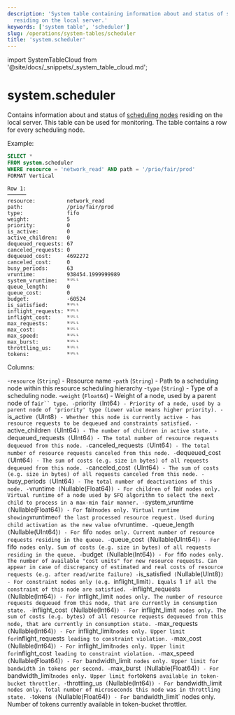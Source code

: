 ```yaml
---
description: 'System table containing information about and status of scheduling nodes
  residing on the local server.'
keywords: ['system table', 'scheduler']
slug: /operations/system-tables/scheduler
title: 'system.scheduler'
---
```


import SystemTableCloud from '@site/docs/_snippets/_system_table_cloud.md';

# system.scheduler

<SystemTableCloud/>

Contains information about and status of [scheduling nodes](/operations/workload-scheduling.md/#hierarchy) residing on the local server.
This table can be used for monitoring. The table contains a row for every scheduling node.

Example:

```sql
SELECT *
FROM system.scheduler
WHERE resource = 'network_read' AND path = '/prio/fair/prod'
FORMAT Vertical
```

```text
Row 1:
──────
resource:          network_read
path:              /prio/fair/prod
type:              fifo
weight:            5
priority:          0
is_active:         0
active_children:   0
dequeued_requests: 67
canceled_requests: 0
dequeued_cost:     4692272
canceled_cost:     0
busy_periods:      63
vruntime:          938454.1999999989
system_vruntime:   ᴺᵁᴸᴸ
queue_length:      0
queue_cost:        0
budget:            -60524
is_satisfied:      ᴺᵁᴸᴸ
inflight_requests: ᴺᵁᴸᴸ
inflight_cost:     ᴺᵁᴸᴸ
max_requests:      ᴺᵁᴸᴸ
max_cost:          ᴺᵁᴸᴸ
max_speed:         ᴺᵁᴸᴸ
max_burst:         ᴺᵁᴸᴸ
throttling_us:     ᴺᵁᴸᴸ
tokens:            ᴺᵁᴸᴸ
```

Columns:

-`resource` (`String`) - Resource name
-`path` (`String`) - Path to a scheduling node within this resource scheduling hierarchy
-`type` (`String`) - Type of a scheduling node.
-`weight` (`Float64`) - Weight of a node, used by a parent node of `fair`` type.
-`priority` (`Int64`) - Priority of a node, used by a parent node of 'priority' type (Lower value means higher priority).
-`is_active` (`UInt8`) - Whether this node is currently active - has resource requests to be dequeued and constraints satisfied.
-`active_children` (`UInt64`) - The number of children in active state.
-`dequeued_requests` (`UInt64`) - The total number of resource requests dequeued from this node.
-`canceled_requests` (`UInt64`) - The total number of resource requests canceled from this node.
-`dequeued_cost` (`UInt64`) - The sum of costs (e.g. size in bytes) of all requests dequeued from this node.
-`canceled_cost` (`UInt64`) - The sum of costs (e.g. size in bytes) of all requests canceled from this node.
-`busy_periods` (`UInt64`) - The total number of deactivations of this node.
-`vruntime` (`Nullable(Float64)`) - For children of `fair` nodes only. Virtual runtime of a node used by SFQ algorithm to select the next child to process in a max-min fair manner.
-`system_vruntime` (`Nullable(Float64)`) - For `fair` nodes only. Virtual runtime showing `vruntime` of the last processed resource request. Used during child activation as the new value of `vruntime`.
-`queue_length` (`Nullable(UInt64)`) - For `fifo` nodes only. Current number of resource requests residing in the queue.
-`queue_cost` (`Nullable(UInt64)`) - For `fifo` nodes only. Sum of costs (e.g. size in bytes) of all requests residing in the queue.
-`budget` (`Nullable(Int64)`) - For `fifo` nodes only. The number of available "cost units" for new resource requests. Can appear in case of discrepancy of estimated and real costs of resource requests (e.g. after read/write failure)
-`is_satisfied` (`Nullable(UInt8)`) - For constraint nodes only (e.g. `inflight_limit`). Equals `1` if all the constraint of this node are satisfied.
-`inflight_requests` (`Nullable(Int64)`) - For `inflight_limit` nodes only. The number of resource requests dequeued from this node, that are currently in consumption state.
-`inflight_cost` (`Nullable(Int64)`) - For `inflight_limit` nodes only. The sum of costs (e.g. bytes) of all resource requests dequeued from this node, that are currently in consumption state.
-`max_requests` (`Nullable(Int64)`) - For `inflight_limit` nodes only. Upper limit for `inflight_requests` leading to constraint violation.
-`max_cost` (`Nullable(Int64)`) - For `inflight_limit` nodes only. Upper limit for `inflight_cost` leading to constraint violation.
-`max_speed` (`Nullable(Float64)`) - For `bandwidth_limit` nodes only. Upper limit for bandwidth in tokens per second.
-`max_burst` (`Nullable(Float64)`) - For `bandwidth_limit` nodes only. Upper limit for `tokens` available in token-bucket throttler.
-`throttling_us` (`Nullable(Int64)`) - For `bandwidth_limit` nodes only. Total number of microseconds this node was in throttling state.
-`tokens` (`Nullable(Float64)`) - For `bandwidth_limit` nodes only. Number of tokens currently available in token-bucket throttler.

